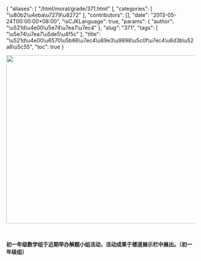 {
    "aliases": [
        "/html/moral/grade/371.html"
    ],
    "categories": [
        "\u80b2\u4eba\u7279\u8272"
    ],
    "contributors": [],
    "date": "2013-05-24T00:00:00+08:00",
    "isCJKLanguage": true,
    "params": {
        "author": "\u521d\u4e00\u5e74\u7ea7\u7ec4"
    },
    "slug": "371",
    "tags": [
        "\u5e74\u7ea7\u5de5\u4f5c"
    ],
    "title": "\u521d\u4e00\u6570\u5b66\u7ec4\u89e3\u9898\u5c0f\u7ec4\u6d3b\u52a8\u5c55",
    "toc": true
}

<img
    src="https://cdn.tfls.online/mirror/full/4679fc8d934f39e624debd050060d22c2882bc1a.jpg"
    style="display:block;margin-left:auto;margin-right:auto;"
    decoding="async"
    fetchpriority="auto"
    loading="lazy"
    height="450"
    width="600"
/>

 

**初一年级数学组于近期举办解题小组活动，活动成果于楼道展示栏中展出。（初一年级组）**

